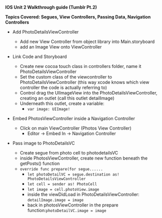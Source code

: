 
**IOS Unit 2 Walkthrough guide (Tumblr Pt.2)**

**Topics Covered: Segues, View Controllers, Passing Data, Navigation Controllers**


* Add PhotoDetailsViewController
    * Add new View Controller from object library into Main.storyboard
    * add an Image View onto ViewController

* Link Code and Storyboard
    * Create new cocoa touch class in controllers folder, name it PhotoDetailsViewController
    * Set the custom class of the viewcontroller to PhotoDetailsViewController (this way xcode knows which view controller the code is actually referring to)
    * Control drag the UIImageView into the PhotoDetailsViewController, creating an outlet (call this outlet detailImage)
    * Underneath this outlet, create a variable:
        * `var image: UIImage!`

* Embed PhotosViewController inside a Navigation Controller
    * Click on main ViewController (Photos View Controller)
        * Editor -> Embed In -> Navigation Controller

* Pass image to PhotoDetailsVC
    * Create segue from photo cell to photodetailsVC
    * inside PhotosViewController, create new function beneath the getPosts() function
    * `override func prepare(for segue......`
        * `let photoDetailVC = segue.destination as! PhotoDetailsViewController`
        * `let cell = sender as! PhotoCell`
        * `let image = cell.photoView.image`
        * inside the viewDidLoad in PhotoDetailsViewController: `detailImage.image = image`
        * back in photosViewController in the prepare function:`photoDetailVC.image = image`
